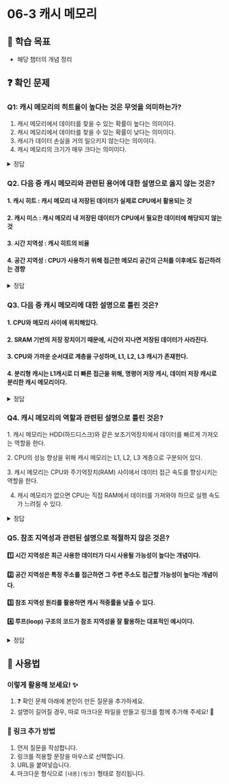 # 06-3 캐시 메모리

## 📌 학습 목표
- 해당 챕터의 개념 정리

## ❓ 확인 문제
### Q1: 캐시 메모리의 **히트율**이 높다는 것은 무엇을 의미하는가?

1. 캐시 메모리에서 데이터를 찾을 수 있는 확률이 높다는 의미이다.  
2. 캐시 메모리에서 데이터를 찾을 수 있는 확률이 낮다는 의미이다.  
3. 캐시가 데이터 손실을 거의 일으키지 않는다는 의미이다.  
4. 캐시 메모리의 크기가 매우 크다는 의미이다. 


<details>
<summary>정답</summary>

- **히트율**이 높다는 것은 **CPU가 캐시 메모리에서 데이터를 빠르게 찾을 확률**이 높다는 의미입니다. 캐시가 데이터를 저장하고 있기 때문에 빠르게 접근할 수 있습니다.

</details>

### Q2. 다음 중 캐시 메모리와 관련된 용어에 대한 설명으로 옳지 않는 것은?

#### 1. 캐시 히트 : 캐시 메모리 내 저장된 데이터가 실제로 CPU에서 활용되는 것

#### 2. 캐시 미스 : 캐시 메모리 내 저장된 데이터가 CPU에서 필요한 데이터에 해당되지 않는 것

#### 3. 시간 지역성 : 캐시 히트의 비율

#### 4. 공간 지역성 : CPU가 사용하기 위해 접근한 메모리 공간의 근처를 이후에도 접근하려는 경향

<details>
<summary>정답</summary>

#### 3. 시간 지역성 : 캐시 히트의 비율

- 캐시 히트의 비율은 캐시 적중률입니다. 캐시 적중률은 캐시 히트 횟수 / (캐시 히트 횟수 + 캐시 미스 횟수) 와 같이 계산합니다.
- 시간 지역성은 CPU가 최근에 접근했던 메모리 공간에 다시 접근하려는 경향을 의미합니다.

---

</details>

### Q3. 다음 중 캐시 메모리에 대한 설명으로 틀린 것은?

#### 1. CPU와 메모리 사이에 위치해있다.
#### 2. SRAM 기반의 저장 장치이기 때문에, 시간이 지나면 저장된 데이터가 사라진다.
#### 3. CPU와 가까운 순서대로 계층을 구성하며, L1, L2, L3 캐시가 존재한다.
#### 4. 분리형 캐시는 L1캐시로 더 빠른 접근을 위해, 명령어 저장 캐시, 데이터 저장 캐시로 분리한 캐시 메모리이다.

<details>
<summary>정답</summary>

#### 2. SRAM 기반의 저장 장치이기 때문에, 시간이 지나면 저장된 데이터가 사라진다.

**[해설]**

- 시간이 지나면 저장된 데이터가 사라지는 RAM은 DRAM이다. SRAM은 데이터가 사리지지 않으며, 캐시 메모리로 SRAM을 사용하는 이유는, SRAM의 이러한 특성 때문이다.

</details>

### Q4. 캐시 메모리의 역할과 관련된 설명으로 틀린 것은?

1️. 캐시 메모리는 HDD(하드디스크)와 같은 보조기억장치에서 데이터를 빠르게 가져오는 역할을 한다.

2️. CPU의 성능 향상을 위해 캐시 메모리는 L1, L2, L3 계층으로 구분되어 있다.

3️. 캐시 메모리는 CPU와 주기억장치(RAM) 사이에서 데이터 접근 속도를 향상시키는 역할을 한다.

4. 캐시 메모리가 없으면 CPU는 직접 RAM에서 데이터를 가져와야 하므로 실행 속도가 느려질 수 있다.

<details>
<summary>정답</summary>

- **1. 캐시 메모리는 HDD(하드디스크)와 같은 보조기억장치에서 데이터를 빠르게 가져오는 역할을 한다. X**   
  - 캐시 메모리는 주기억장치(RAM)에서 데이터를 가져와 CPU의 속도를 향상시키는 역할을 합니다.
  - HDD(보조기억장치)와 관련된 속도 향상 기술은 디스크 캐시(Disk Cache) 또는 **버퍼(Buffer)**입니다.

**[해설]**

 **2. CPU의 성능 향상을 위해 캐시 메모리는 L1, L2, L3 계층으로 구분되어 있다.**   
  - L1 캐시: 가장 빠르지만 용량이 가장 작음 (CPU 내부)
  - L2 캐시: L1보다 용량이 크고 속도는 상대적으로 느림
  - L3 캐시: 가장 용량이 크지만 상대적으로 속도가 느림
  

 **3️. 캐시 메모리는 CPU와 주기억장치(RAM) 사이에서 데이터 접근 속도를 향상시키는 역할을 한다.**   
 **4. 캐시 메모리가 없으면 CPU는 직접 RAM에서 데이터를 가져와야 하므로 실행 속도가 느려질 수 있다.** 

  - CPU와 RAM 사이에서 자주 사용하는 데이터를 저장하여 빠른 접근이 가능하도록 함
  - CPU가 데이터를 직접 RAM에서 가져오는 것보다 훨씬 빠르게 처리할 수 있음
  

  
---

</details>

### Q5. 참조 지역성과 관련된 설명으로 적절하지 않은 것은?

#### 1️⃣ 시간 지역성은 최근 사용한 데이터가 다시 사용될 가능성이 높다는 개념이다.
#### 2️⃣ 공간 지역성은 특정 주소를 접근하면 그 주변 주소도 접근할 가능성이 높다는 개념이다.
#### 3️⃣ 참조 지역성 원리를 활용하면 캐시 적중률을 낮출 수 있다.
#### 4️⃣ 루프(loop) 구조의 코드가 참조 지역성을 잘 활용하는 대표적인 예시이다.

<details>
<summary>정답</summary>

<h4>3️⃣ 참조 지역성 원리를 활용하면 캐시 적중률을 낮출 수 있다.</h4>

- 참조 지역성을 잘 활용하면 캐시 적중률이 **높아지고**, 성능이 **향상**됨.

---

**[해설]**

### 참조 지역성(Locality of Reference) 정리

#### 시간 지역성(Temporal Locality)
- 최근에 접근했던 메모리 공간에 다시 접근하려는 경향  
- **예시**:  
  - 변수 재사용  
  - 함수 호출  

#### 공간 지역성(Spatial Locality)
- 접근한 메모리 공간 근처를 접근하려는 경향  
- **예시**:  
  - 배열(연속된 메모리에 접근)  
  - 코드 실행(연속된 명령어를 수행) 

### ※ 루프 구조
```java
for (int i = 0; i < 100; i++) { // 같은 변수(i)를 재사용 (시간 지역성)
    sum += arr[i];  // 배열의 연속된 메모리를 순차적으로 접근 (공간 지역성)
}
``` 


</details>

## 📝 사용법  
### 이렇게 활용해 보세요! ✨  
1. ❓ 확인 문제 아래에 본인이 만든 질문을 추가하세요.  
2. 설명이 길어질 경우, 따로 마크다운 파일을 만들고 링크를 함께 추가해 주세요! 🔗  

### 🔗 링크 추가 방법  
1. 먼저 질문을 작성합니다.  
2. 링크를 적용할 문장을 마우스로 선택합니다.  
3. URL을 붙여넣습니다.  
4. 마크다운 형식으로 `[내용](링크)` 형태로 정리됩니다.  
